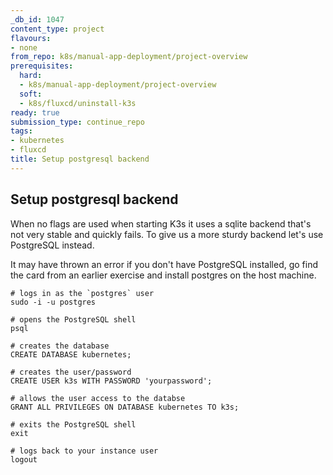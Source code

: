 ```yaml
---
_db_id: 1047
content_type: project
flavours:
- none
from_repo: k8s/manual-app-deployment/project-overview
prerequisites:
  hard:
  - k8s/manual-app-deployment/project-overview
  soft:
  - k8s/fluxcd/uninstall-k3s
ready: true
submission_type: continue_repo
tags:
- kubernetes
- fluxcd
title: Setup postgresql backend
---
```


## Setup postgresql backend

When no flags are used when starting K3s it uses a sqlite backend that's not very stable and quickly fails. To give us a more sturdy backend let's use PostgreSQL instead.

It may have thrown an error if you don't have PostgreSQL installed, go find the card from an earlier exercise and install postgres on the host machine.

```
# logs in as the `postgres` user
sudo -i -u postgres

# opens the PostgreSQL shell
psql

# creates the database
CREATE DATABASE kubernetes;

# creates the user/password
CREATE USER k3s WITH PASSWORD 'yourpassword';

# allows the user access to the databse
GRANT ALL PRIVILEGES ON DATABASE kubernetes TO k3s;

# exits the PostgreSQL shell
exit

# logs back to your instance user
logout
```